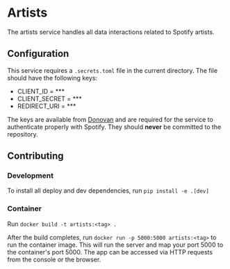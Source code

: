 # Artists

The artists service handles all data interactions related to Spotify artists.

## Configuration

This service requires a `.secrets.toml` file in the current directory. The file
should have the following keys:

- CLIENT_ID = ***
- CLIENT_SECRET = ***
- REDIRECT_URI = ***

The keys are available from [Donovan](donovan.dicks@outlook.com) and are required
for the service to authenticate properly with Spotify. They should __never__ be
committed to the repository.

## Contributing

### Development

To install all deploy and dev dependencies, run `pip install -e .[dev]`

### Container

Run `docker build -t artists:<tag> .`

After the build completes, run `docker run -p 5000:5000 artists:<tag>` to
run the container image. This will run the server and map your port 5000 to the
container's port 5000. The app can be accessed via HTTP requests from the console
or the browser.
